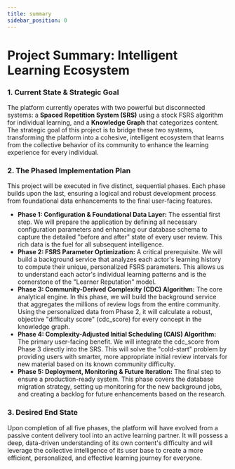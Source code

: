 ```yaml
---
title: summary
sidebar_position: 0
---
```


# **Project Summary: Intelligent Learning Ecosystem**

### **1\. Current State & Strategic Goal**

The platform currently operates with two powerful but disconnected systems: a **Spaced Repetition System (SRS)** using a stock FSRS algorithm for individual learning, and a **Knowledge Graph** that categorizes content. The strategic goal of this project is to bridge these two systems, transforming the platform into a cohesive, intelligent ecosystem that learns from the collective behavior of its community to enhance the learning experience for every individual.

### **2\. The Phased Implementation Plan**

This project will be executed in five distinct, sequential phases. Each phase builds upon the last, ensuring a logical and robust development process from foundational data enhancements to the final user-facing features.

* **Phase 1: Configuration & Foundational Data Layer:** The essential first step. We will prepare the application by defining all necessary configuration parameters and enhancing our database schema to capture the detailed "before and after" state of every user review. This rich data is the fuel for all subsequent intelligence.  
* **Phase 2: FSRS Parameter Optimization:** A critical prerequisite. We will build a background service that analyzes each actor's learning history to compute their unique, personalized FSRS parameters. This allows us to understand each actor's individual learning patterns and is the cornerstone of the "Learner Reputation" model.  
* **Phase 3: Community-Derived Complexity (CDC) Algorithm:** The core analytical engine. In this phase, we will build the background service that aggregates the millions of review logs from the entire community. Using the personalized data from Phase 2, it will calculate a robust, objective "difficulty score" (cdc_score) for every concept in the knowledge graph.  
* **Phase 4: Complexity-Adjusted Initial Scheduling (CAIS) Algorithm:** The primary user-facing benefit. We will integrate the cdc_score from Phase 3 directly into the SRS. This will solve the "cold-start" problem by providing users with smarter, more appropriate initial review intervals for new material based on its known community difficulty.  
* **Phase 5: Deployment, Monitoring & Future Iteration:** The final step to ensure a production-ready system. This phase covers the database migration strategy, setting up monitoring for the new background jobs, and creating a backlog for future enhancements based on the research.

### **3\. Desired End State**

Upon completion of all five phases, the platform will have evolved from a passive content delivery tool into an active learning partner. It will possess a deep, data-driven understanding of its own content's difficulty and will leverage the collective intelligence of its user base to create a more efficient, personalized, and effective learning journey for everyone.